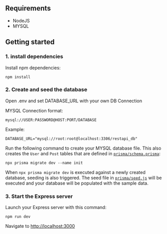 ## Requirements

* NodeJS
* MYSQL


## Getting started

### 1. install dependencies

Install npm dependencies:

```
npm install
```

### 2. Create and seed the database

Open .env and set DATABASE_URL with your own DB Connection

MYSQL Connection format:
```
mysql://USER:PASSWORD@HOST:PORT/DATABASE
```

Example:
```
DATABASE_URL="mysql://root:root@localhost:3306/restapi_db"
```

Run the following command to create your MYSQL database file. This also creates the `User` and `Post` tables that are defined in [`prisma/schema.prisma`](./prisma/schema.prisma):

```
npx prisma migrate dev --name init
```

When `npx prisma migrate dev` is executed against a newly created database, seeding is also triggered. The seed file in [`prisma/seed.js`](./prisma/seed.js) will be executed and your database will be populated with the sample data.


### 3. Start the Express server

Launch your Express server with this command:

```
npm run dev
```

Navigate to [http://localhost:3000](http://localhost:3000)

